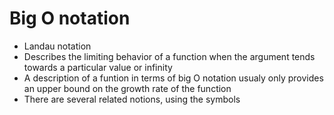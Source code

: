 # Big O notation 

* Landau notation
* Describes the limiting behavior of a function when the argument tends towards a particular value or infinity 
* A description of a funtion in terms of big O notation usualy only provides an upper bound on the growth rate of the function 
* There are several related notions, using the symbols 